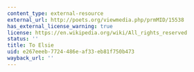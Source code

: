 ```yaml
---
content_type: external-resource
external_url: http://poets.org/viewmedia.php/prmMID/15538
has_external_license_warning: true
license: https://en.wikipedia.org/wiki/All_rights_reserved
status: ''
title: To Elsie
uid: e267eeeb-7724-486e-af33-eb81f750b473
wayback_url: ''
---
```

